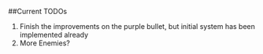 ##Current TODOs

1. Finish the improvements on the purple bullet, but initial system has been implemented already
2. More Enemies?